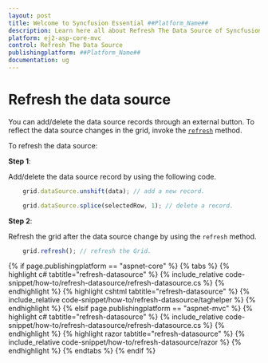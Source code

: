 ```yaml
---
layout: post
title: Welcome to Syncfusion Essential ##Platform_Name##
description: Learn here all about Refresh The Data Source of Syncfusion Essential ##Platform_Name## widgets based on HTML5 and jQuery.
platform: ej2-asp-core-mvc
control: Refresh The Data Source
publishingplatform: ##Platform_Name##
documentation: ug
---
```



# Refresh the data source

You can add/delete the data source records through an external button. To reflect the data source changes in the grid, invoke the [`refresh`](https://ej2.syncfusion.com/documentation/api/grid/#refresh) method.

To refresh the data source:

**Step 1**:

Add/delete the data source record by using the following code.

```typescript
    grid.dataSource.unshift(data); // add a new record.

    grid.dataSource.splice(selectedRow, 1); // delete a record.

```

**Step 2**:

Refresh the grid after the data source change by using the `refresh` method.

```typescript
    grid.refresh(); // refresh the Grid.

```

{% if page.publishingplatform == "aspnet-core" %}
{% tabs %}
{% highlight c# tabtitle="refresh-datasource" %}
{% include_relative code-snippet/how-to/refresh-datasource/refresh-datasource.cs %}
{% endhighlight %}
{% highlight cshtml tabtitle="refresh-datasource" %}
{% include_relative code-snippet/how-to/refresh-datasource/taghelper %}
{% endhighlight %}
{% elsif page.publishingplatform == "aspnet-mvc" %}
{% highlight c# tabtitle="refresh-datasource" %}
{% include_relative code-snippet/how-to/refresh-datasource/refresh-datasource.cs %}
{% endhighlight %}
{% highlight razor tabtitle="refresh-datasource" %}
{% include_relative code-snippet/how-to/refresh-datasource/razor %}
{% endhighlight %}
{% endtabs %}
{% endif %}


